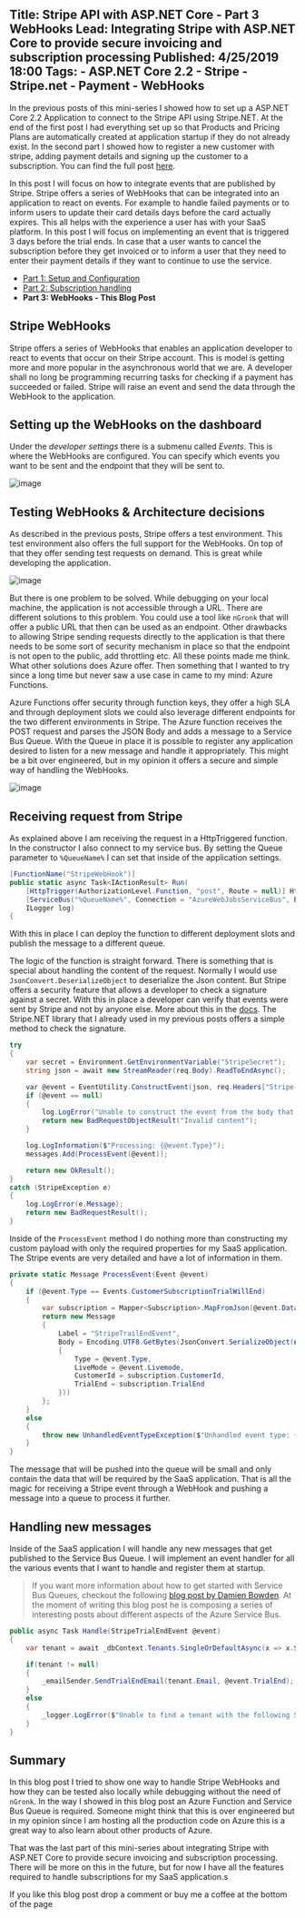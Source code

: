 Title: Stripe API with ASP.NET Core - Part 3 WebHooks
Lead: Integrating Stripe with ASP.NET Core to provide secure invoicing and subscription processing
Published: 4/25/2019 18:00
Tags: 
    - ASP.NET Core 2.2
    - Stripe
    - Stripe.net
    - Payment
    - WebHooks
---

In the previous posts of this mini-series I showed how to set up a ASP.NET Core 2.2 Application to connect to the Stripe API using Stripe.NET. At the end of the first post I had everything set up so that Products and Pricing Plans are automatically created at application startup if they do not already exist. In the second part I showed how to register a new customer with stripe, adding payment details and signing up the customer to a subscription. You can find the full post [here](https://ml-software.ch/posts/stripe-api-with-asp-net-core-part-2).

In this post I will focus on how to integrate events that are published by Stripe. Stripe offers a series of WebHooks that can be integrated into an application to react on events. For example to handle failed payments or to inform users to update their card details days before the card actually expires. This all helps with the experience a user has with your SaaS platform. In this post I will focus on implementing an event that is triggered 3 days before the trial ends. In case that a user wants to cancel the subscription before they get invoiced or to inform a user that they need to enter their payment details if they want to continue to use the service.

- [Part 1: Setup and Configuration](https://ml-software.ch/posts/stripe-api-with-asp-net-core-part-1)
- [Part 2: Subscription handling](https://ml-software.ch/posts/stripe-api-with-asp-net-core-part-2)
- **Part 3: WebHooks - This Blog Post**

## Stripe WebHooks

Stripe offers a series of WebHooks that enables an application developer to react to events that occur on their Stripe account. This is model is getting more and more popular in the asynchronous world that we are. A developer shall no long be programming recurring tasks for checking if a payment has succeeded or failed. Stripe will raise an event and send the data through the WebHook to the application.

## Setting up the WebHooks on the dashboard

Under the _developer settings_ there is a submenu called _Events_. This is where the WebHooks are configured. You can specify which events you want to be sent and the endpoint that they will be sent to.

![image](/posts/images/StripeWebHookSetup.png)

## Testing WebHooks & Architecture decisions

As described in the previous posts, Stripe offers a test environment. This test environment also offers the full support for the WebHooks. On top of that they offer sending test requests on demand. This is great while developing the application.

![image](/posts/images/StripeSendTestWebHook.png)

But there is one problem to be solved. While debugging on your local machine, the application is not accessible through a URL. There are different solutions to this problem. You could use a tool like `nGronk` that will offer a public URL that then can be used as an endpoint. Other drawbacks to allowing Stripe sending requests directly to the application is that there needs to be some sort of security mechanism in place so that the endpoint is not open to the public, add throttling etc. All these points made me think. What other solutions does Azure offer. Then something that I wanted to try since a long time but never saw a use case in came to my mind: Azure Functions.

Azure Functions offer security through function keys, they offer a high SLA and through deployment slots we could also leverage different endpoints for the two different environments in Stripe. The Azure function receives the POST request and parses the JSON Body and adds a message to a Service Bus Queue. With the Queue in place it is possible to register any application desired to listen for a new message and handle it appropriately. This might be a bit over engineered, but in my opinion it offers a secure and simple way of handling the WebHooks.

![image](/posts/images/StripeWebHookArchitecture.png)

## Receiving request from Stripe

As explained above I am receiving the request in a HttpTriggered function. In the constructor I also connect to my service bus. By setting the Queue parameter to `%QueueName%` I can set that inside of the application settings.

```csharp
[FunctionName("StripeWebHook")]
public static async Task<IActionResult> Run(
    [HttpTrigger(AuthorizationLevel.Function, "post", Route = null)] HttpRequest req,
    [ServiceBus("%QueueName%", Connection = "AzureWebJobsServiceBus", EntityType = EntityType.Queue)] ICollector<Message> messages,
    ILogger log)
{
```

With this in place I can deploy the function to different deployment slots and publish the message to a different queue.

The logic of the function is straight forward. There is something that is special about handling the content of the request. Normally I would use `JsonConvert.DeserializeObject` to deserialize the Json content. But Stripe offers a security feature that allows a developer to check a signature against a secret. With this in place a developer can verify that events were sent by Stripe and not by anyone else. More about this in the [docs](https://stripe.com/docs/webhooks/signatures). The Stripe.NET library that I already used in my previous posts offers a simple method to check the signature.

```csharp
try
{
    var secret = Environment.GetEnvironmentVariable("StripeSecret");
    string json = await new StreamReader(req.Body).ReadToEndAsync();

    var @event = EventUtility.ConstructEvent(json, req.Headers["Stripe-Signature"], secret);
    if (@event == null)
    {
        log.LogError("Unable to construct the event from the body that was sent");
        return new BadRequestObjectResult("Invalid content");
    }

    log.LogInformation($"Processing: {@event.Type}");
    messages.Add(ProcessEvent(@event));

    return new OkResult();
}
catch (StripeException e)
{
    log.LogError(e.Message);
    return new BadRequestResult();
}
```

Inside of the `ProcessEvent` method I do nothing more than constructing my custom payload with only the required properties for my SaaS application. The Stripe events are very detailed and have a lot of information in them.

```csharp
private static Message ProcessEvent(Event @event)
{
    if (@event.Type == Events.CustomerSubscriptionTrialWillEnd)
    {
        var subscription = Mapper<Subscription>.MapFromJson(@event.Data.ToJson(), "object");
        return new Message
        {
            Label = "StripeTrailEndEvent",
            Body = Encoding.UTF8.GetBytes(JsonConvert.SerializeObject(new
            {
                Type = @event.Type,
                LiveMode = @event.Livemode,
                CustomerId = subscription.CustomerId,
                TrialEnd = subscription.TrialEnd
            }))
        };
    }
    else
    {
        throw new UnhandledEventTypeException($"Unhandled event type: {@event.Type}");
    }
}
```

The message that will be pushed into the queue will be small and only contain the data that will be required by the SaaS application. That is all the magic for receiving a Stripe event through a WebHook and pushing a message into a queue to process it further.

## Handling new messages

Inside of the SaaS application I will handle any new messages that get published to the Service Bus Queue. I will implement an event handler for all the various events that I want to handle and register them at startup.

>If you want more information about how to get started with Service Bus Queues, checkout the following [blog post by Damien Bowden](https://damienbod.com/2019/04/23/using-azure-service-bus-queues-with-asp-net-core-services/). At the moment of writing this blog post he is composing a series of interesting posts about different aspects of the Azure Service Bus.

```csharp
public async Task Handle(StripeTrialEndEvent @event)
{
    var tenant = await _dbContext.Tenants.SingleOrDefaultAsync(x => x.StripeCustomerId == @event.CustomerId);

    if(tenant != null)
    {
        _emailSender.SendTrialEndEmail(tenant.Email, @event.TrialEnd);
    }
    else
    {
        _logger.LogError($"Unable to find a tenant with the following Stripe CustomerId: {@event.CustomerId}");
    }
}
```

## Summary

In this blog post I tried to show one way to handle Stripe WebHooks and how they can be tested also locally while debugging without the need of `nGronk`. In the way I showed in this blog post an Azure Function and Service Bus Queue is required. Someone might think that this is over engineered but in my opinion since I am hosting all the production code on Azure this is a great way to also learn about other products of Azure.

That was the last part of this mini-series about integrating Stripe with ASP.NET Core to provide secure invoicing and subscription processing. There will be more on this in the future, but for now I have all the features required to handle subscriptions for my SaaS application.s

If you like this blog post drop a comment or buy me a coffee at the bottom of the page <i class="fa fa-coffee"></i>
